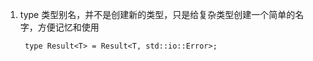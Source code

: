 1. type 类型别名，并不是创建新的类型，只是给复杂类型创建一个简单的名字，方便记忆和使用

        type Result<T> = Result<T, std::io::Error>;


